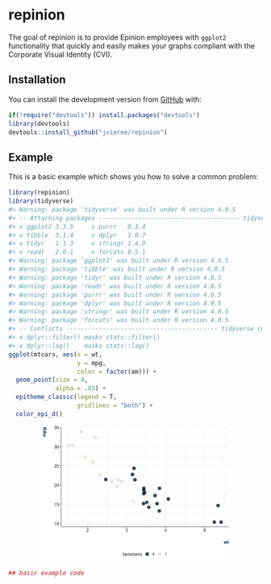 
<!-- README.md is generated from README.Rmd. Please edit that file -->

# repinion

<!-- badges: start -->

<!-- badges: end -->

The goal of repinion is to provide Epinion employees with `ggplot2`
functionality that quickly and easily makes your graphs compliant with
the Corporate Visual Identity (CVI).

## Installation

You can install the development version from
[GitHub](https://github.com/) with:

``` r
if(!require("devtools")) install.packages("devtools")
library(devtools)
devtools::install_github("jvieroe/repinion")
```

## Example

This is a basic example which shows you how to solve a common problem:

``` r
library(repinion)
library(tidyverse)
#> Warning: package 'tidyverse' was built under R version 4.0.5
#> -- Attaching packages --------------------------------------- tidyverse 1.3.1 --
#> v ggplot2 3.3.5     v purrr   0.3.4
#> v tibble  3.1.4     v dplyr   1.0.7
#> v tidyr   1.1.3     v stringr 1.4.0
#> v readr   2.0.1     v forcats 0.5.1
#> Warning: package 'ggplot2' was built under R version 4.0.5
#> Warning: package 'tibble' was built under R version 4.0.5
#> Warning: package 'tidyr' was built under R version 4.0.5
#> Warning: package 'readr' was built under R version 4.0.5
#> Warning: package 'purrr' was built under R version 4.0.5
#> Warning: package 'dplyr' was built under R version 4.0.5
#> Warning: package 'stringr' was built under R version 4.0.5
#> Warning: package 'forcats' was built under R version 4.0.5
#> -- Conflicts ------------------------------------------ tidyverse_conflicts() --
#> x dplyr::filter() masks stats::filter()
#> x dplyr::lag()    masks stats::lag()
ggplot(mtcars, aes(x = wt,
                   y = mpg,
                   color = factor(am))) +
  geom_point(size = 4,
             alpha = .85) +
  epitheme_classic(legend = T,
                   gridlines = "both") +
  color_epi_d()
```

<img src="man/figures/README-example-1.png" width="75%" style="display: block; margin: auto;" />

``` r
## basic example code
```
